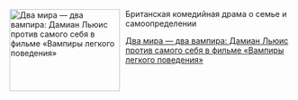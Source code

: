 <!--2025-07-08 10:15:01-->
<div class="yb">
  <div class="rss kino_kino"><a href="https://www.kino-teatr.ru/kino/art/tv/7670/" title="Два мира — два вампира: Дамиан Льюис против самого себя в фильме «Вампиры легкого поведения»"><img src="https://www.kino-teatr.ru/art/0/7/7670/poster.jpg" width="196" height="147" align="left" hspace="5" style="margin: 0px 10px 0px 5px" alt="Два мира — два вампира: Дамиан Льюис против самого себя в фильме «Вампиры легкого поведения»"/></a>Британская комедийная драма о семье и самоопределении <p class="titl"><a href="https://www.kino-teatr.ru/kino/art/tv/7670/">Два мира — два вампира: Дамиан Льюис против самого себя в фильме «Вампиры легкого поведения»</a></p></div>
</div>
